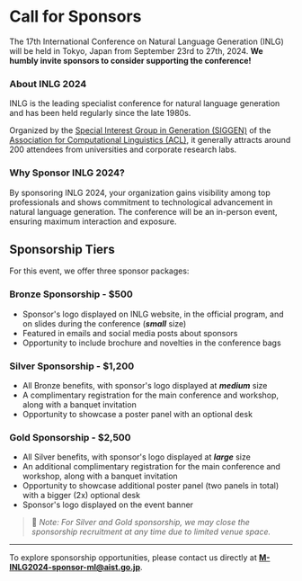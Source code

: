 # Call for Sponsors

The 17th International Conference on Natural Language Generation (INLG) will be held in Tokyo, Japan from September 23rd to 27th, 2024.
**We humbly invite sponsors to consider supporting the conference!**

### About INLG 2024

INLG is the leading specialist conference for natural language generation and has been held regularly since the late 1980s.

Organized by the [Special Interest Group in Generation (SIGGEN)](https://aclweb.org/aclwiki/SIGGEN) of the [Association for Computational Linguistics (ACL)](https://www.aclweb.org/portal/), it generally attracts around 200 attendees from universities and corporate research labs.

### Why Sponsor INLG 2024?

By sponsoring INLG 2024, your organization gains visibility among top professionals and shows commitment to technological advancement in natural language generation.
The conference will be an in-person event, ensuring maximum interaction and exposure.

## Sponsorship Tiers

For this event, we offer three sponsor packages:

### Bronze Sponsorship - $500

- Sponsor's logo displayed on INLG website, in the official program, and on slides during the conference (**_small_** size)
- Featured in emails and social media posts about sponsors
- Opportunity to include brochure and novelties in the conference bags

### Silver Sponsorship - $1,200

- All Bronze benefits, with sponsor's logo displayed at **_medium_** size
- A complimentary registration for the main conference and workshop, along with a banquet invitation
- Opportunity to showcase a poster panel with an optional desk

### Gold Sponsorship - $2,500

- All Silver benefits, with sponsor's logo displayed at **_large_** size
- An additional complimentary registration for the main conference and workshop, along with a banquet invitation
- Opportunity to showcase additional poster panel (two panels in total) with a bigger (2x) optional desk
- Sponsor's logo displayed on the event banner

> 📝 _Note: For Silver and Gold sponsorship, we may close the sponsorship recruitment at any time due to limited venue space._

---

To explore sponsorship opportunities, please contact us directly at **<a href="mailto:M-INLG2024-sponsor-ml@aist.go.jp">M-INLG2024-sponsor-ml@aist.go.jp</a>**.
